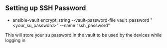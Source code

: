 ## Setting up SSH Password

- ansible-vault encrypt_string --vault-password-file vault_password "<your_su_password>" --name "ssh_password"

This will store your su password in the vault to be used by the devices while logging in
